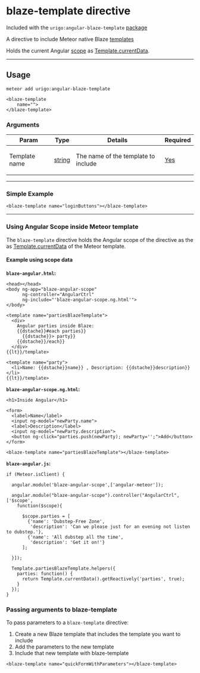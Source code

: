 # blaze-template directive

Included with the `urigo:angular-blaze-template` [package](https://github.com/Urigo/angular-blaze-template)

A directive to include Meteor native Blaze [templates](http://docs.meteor.com/#/full/templates_api)

Holds the current Angular [scope](https://docs.angularjs.org/guide/scope) as [Template.currentData](http://docs.meteor.com/#/full/template_currentdata).

----

## Usage

    meteor add urigo:angular-blaze-template

    <blaze-template
        name="">
    </blaze-template>

### Arguments

<table class="variables-matrix input-arguments">
<thead>
<tr>
  <th>Param</th>
  <th>Type</th>
  <th>Details</th>
  <th>Required</th>
</tr>
</thead>
<tbody>
<tr>
  <td>Template name</td>
  <td><a href="" class="label type-hint type-hint-string">string</a></td>
  <td><p>The name of the template to include</p></td>
  <td><a href="" class="label type-hint type-hint-array">Yes</a></td>
</tr>
</tbody>
</table>

----

### Simple Example


    <blaze-template name="loginButtons"></blaze-template>

----

### Using Angular Scope inside Meteor template


The `blaze-template` directive holds the Angular scope of the directive as the
as [Template.currentData](http://docs.meteor.com/#/full/template_currentdata) of the Meteor template.


#### Example using scope data


__`blaze-angular.html`:__

    <head></head>
    <body ng-app="blaze-angular-scope"
          ng-controller="AngularCtrl"
          ng-include="'blaze-angular-scope.ng.html'">
    </body>

    <template name="partiesBlazeTemplate">
      <div>
        Angular parties inside Blaze:
        {{dstache}}#each parties}}
          {{dstache}}> party}}
        {{dstache}}/each}}
      </div>
    {{lt}}/template>

    <template name="party">
      <li>Name: {{dstache}}name}} , Description: {{dstache}}description}}</li>
    {{lt}}/template>

__`blaze-angular-scope.ng.html`:__

    <h1>Inside Angular</h1>

    <form>
      <label>Name</label>
      <input ng-model="newParty.name">
      <label>Description</label>
      <input ng-model="newParty.description">
      <button ng-click="parties.push(newParty); newParty='';">Add</button>
    </form>

    <blaze-template name="partiesBlazeTemplate"></blaze-template>

__`blaze-angular.js`:__

    if (Meteor.isClient) {

      angular.module('blaze-angular-scope',['angular-meteor']);

      angular.module("blaze-angular-scope").controller("AngularCtrl", ['$scope',
        function($scope){

          $scope.parties = [
            {'name': 'Dubstep-Free Zone',
             'description': 'Can we please just for an evening not listen to dubstep.'},
            {'name': 'All dubstep all the time',
             'description': 'Get it on!'}
          ];

      }]);

      Template.partiesBlazeTemplate.helpers({
        parties: function() {
          return Template.currentData().getReactively('parties', true);
        }
      });
    }



### Passing arguments to blaze-template

To pass parameters to a `blaze-template` directive:

1. Create a new Blaze template that includes the template you want to include
2. Add the parameters to the new template
3. Include that new template with blaze-template

```
<blaze-template name="quickFormWithParameters"></blaze-template>
```